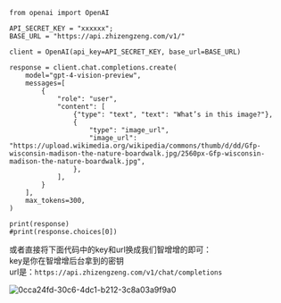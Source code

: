 ```
from openai import OpenAI

API_SECRET_KEY = "xxxxxx";
BASE_URL = "https://api.zhizengzeng.com/v1/"

client = OpenAI(api_key=API_SECRET_KEY, base_url=BASE_URL)

response = client.chat.completions.create(
    model="gpt-4-vision-preview",
    messages=[
        {
            "role": "user",
            "content": [
                {"type": "text", "text": "What’s in this image?"},
                {
                    "type": "image_url",
                    "image_url": "https://upload.wikimedia.org/wikipedia/commons/thumb/d/dd/Gfp-wisconsin-madison-the-nature-boardwalk.jpg/2560px-Gfp-wisconsin-madison-the-nature-boardwalk.jpg",
                },
            ],
        }
    ],
    max_tokens=300,
)

print(response)
#print(response.choices[0])
```
或者直接将下面代码中的key和url换成我们智增增的即可：    
key是你在智增增后台拿到的密钥    
url是：`https://api.zhizengzeng.com/v1/chat/completions` 

![0cca24fd-30c6-4dc1-b212-3c8a03a9f9a0](https://github.com/xing61/xiaoyi-robot/assets/38256442/9f20101d-cdf3-438e-ab3f-bc2d20e8766c)

